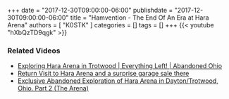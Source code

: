 +++
date = "2017-12-30T09:00:00-06:00"
publishdate = "2017-12-30T09:00:00-06:00"
title = "Hamvention - The End Of An Era at Hara Arena"
authors = [ "K0STK" ]
categories = []
tags = []
+++
{{< youtube "hXbQzTD9qgk" >}}
<!--more-->

### Related Videos

* [Exploring Hara Arena in Trotwood | Everything Left! | Abandoned Ohio](https://www.youtube.com/watch?v=wBPVB_xnJnU)
* [Return Visit to Hara Arena and a surprise garage sale there](https://www.youtube.com/watch?v=OCszKBrPtEc)
* [Exclusive Abandoned Exploration of Hara Arena in Dayton/Trotwood, Ohio. Part 2 (The Arena)](https://www.youtube.com/watch?v=29p4n8GXJR0)
